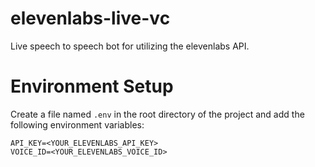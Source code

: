 # elevenlabs-live-vc
Live speech to speech bot for utilizing the elevenlabs API.

# Environment Setup

Create a file named `.env` in the root directory of the project and add the following environment variables:

```
API_KEY=<YOUR_ELEVENLABS_API_KEY>
VOICE_ID=<YOUR_ELEVENLABS_VOICE_ID>
```